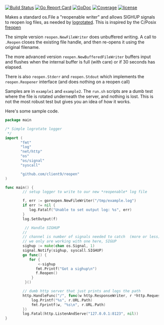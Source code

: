 [![Build Status](https://travis-ci.org/client9/reopen.svg)](https://travis-ci.org/client9/reopen) [![Go Report Card](http://goreportcard.com/badge/client9/reopen)](http://goreportcard.com/report/client9/reopen) [![GoDoc](https://godoc.org/github.com/client9/reopen?status.svg)](https://godoc.org/github.com/client9/reopen) [![Coverage](http://gocover.io/_badge/github.com/client9/reopen)](http://gocover.io/github.com/client9/reopen) [![license](https://img.shields.io/badge/license-MIT-blue.svg?style=flat)](https://raw.githubusercontent.com/client9/reopen/master/LICENSE)

Makes a standard os.File a "reopenable writer" and allows SIGHUP signals
to reopen log files, as needed by
[logrotated](https://fedorahosted.org/logrotate/).  This is inspired
by the C/Posix
[freopen](http://pubs.opengroup.org/onlinepubs/009695399/functions/freopen.html)

The simple version `reopen.NewFileWriter` does unbuffered writing.  A
call to `.Reopen` closes the existing file handle, and then re-opens
it using the original filename.

The more advanced version `reopen.NewBufferedFileWriter` buffers input
and flushes when the internal buffer is full (with care) or if 30 seconds has
elapsed.

There is also `reopen.Stderr` and `reopen.Stdout` which implements the `reopen.Reopener` interface (and does nothing on a reopen call)

Samples are in `example1` and `example2`.  The `run.sh` scripts are a
dumb test where the file is rotated underneath the server, and nothing
is lost.  This is not the most robust test but gives you an idea of how it works.


Here's some sample code.

```go
package main

/* Simple logrotate logger
 */
import (
       "fmt"
       "log"
       "net/http"
       "os"
       "os/signal"
       "syscall"

       "github.com/client9/reopen"
)

func main() {
        // setup logger to write to our new *reopenable* log file

        f, err := goreopen.NewFileWriter("/tmp/example.log")
        if err != nil {
           log.Fatalf("Unable to set output log: %s", err)
        }
        log.SetOutput(f)

         // Handle SIGHUP
        //
        // channel is number of signals needed to catch  (more or less)
        // we only are working with one here, SIGUP
        sighup := make(chan os.Signal, 1)
        signal.Notify(sighup, syscall.SIGHUP)
        go func() {
           for {
               <-sighup
              fmt.Printf("Got a sighup\n")
              f.Reopen()
            }
         }()

        // dumb http server that just prints and logs the path
        http.HandleFunc("/", func(w http.ResponseWriter, r *http.Request) {
            log.Printf("%s", r.URL.Path)
            fmt.Fprintf(w, "%s\n", r.URL.Path)
        })
        log.Fatal(http.ListenAndServe("127.0.0.1:8123", nil))
}
```
